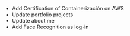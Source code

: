 * Add Certification of Containerización on AWS
* Update portfolio projects
* Update about me
* Add Face Recognition as log-in
